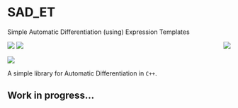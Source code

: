 # SAD_ET
Simple Automatic Differentiation (using) Expression Templates

<img style="float: right;" src="https://github.com/dkaramit/SAD_ET/blob/logo/sadETlogo-small.png">


![](https://img.shields.io/badge/language-C++-black.svg)  ![](https://tokei.rs/b1/github/dkaramit/SAD_ET)
  
![](https://img.shields.io/github/repo-size/dkaramit/SAD_ET?color=blue)



A simple library for Automatic Differentiation in ```C++```. 

## Work in progress...
